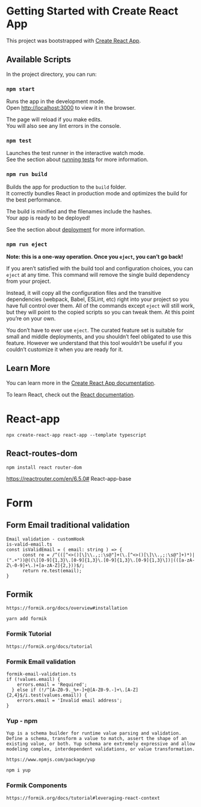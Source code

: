 # Getting Started with Create React App

This project was bootstrapped with [Create React App](https://github.com/facebook/create-react-app).

## Available Scripts

In the project directory, you can run:

### `npm start`

Runs the app in the development mode.\
Open [http://localhost:3000](http://localhost:3000) to view it in the browser.

The page will reload if you make edits.\
You will also see any lint errors in the console.

### `npm test`

Launches the test runner in the interactive watch mode.\
See the section about [running tests](https://facebook.github.io/create-react-app/docs/running-tests) for more information.

### `npm run build`

Builds the app for production to the `build` folder.\
It correctly bundles React in production mode and optimizes the build for the best performance.

The build is minified and the filenames include the hashes.\
Your app is ready to be deployed!

See the section about [deployment](https://facebook.github.io/create-react-app/docs/deployment) for more information.

### `npm run eject`

**Note: this is a one-way operation. Once you `eject`, you can’t go back!**

If you aren’t satisfied with the build tool and configuration choices, you can `eject` at any time. This command will remove the single build dependency from your project.

Instead, it will copy all the configuration files and the transitive dependencies (webpack, Babel, ESLint, etc) right into your project so you have full control over them. All of the commands except `eject` will still work, but they will point to the copied scripts so you can tweak them. At this point you’re on your own.

You don’t have to ever use `eject`. The curated feature set is suitable for small and middle deployments, and you shouldn’t feel obligated to use this feature. However we understand that this tool wouldn’t be useful if you couldn’t customize it when you are ready for it.

## Learn More

You can learn more in the [Create React App documentation](https://facebook.github.io/create-react-app/docs/getting-started).

To learn React, check out the [React documentation](https://reactjs.org/).

# React-app

    npx create-react-app react-app --template typescript

## React-routes-dom

    npm install react router-dom

https://reactrouter.com/en/6.5.0# React-app-base

# Form

## Form Email traditional validation
    Email validation - customHook
    is-valid-email.ts
    const isValidEmail = ( email: string ) => {
          const re = /^(([^<>()[\]\\.,;:\s@"]+(\.[^<>()[\]\\.,;:\s@"]+)*)|(".+"))@((\[[0-9]{1,3}\.[0-9]{1,3}\.[0-9]{1,3}\.[0-9]{1,3}\])|(([a-zA-Z\-0-9]+\.)+[a-zA-Z]{2,}))$/;
          return re.test(email);
    }

## Formik
    https://formik.org/docs/overview#installation
    
    yarn add formik

### Formik Tutorial

    https://formik.org/docs/tutorial

### Formik Email validation
    formik-email-validation.ts
    if (!values.email) {
        errors.email = 'Required';
      } else if (!/^[A-Z0-9._%+-]+@[A-Z0-9.-]+\.[A-Z]{2,4}$/i.test(values.email)) {
        errors.email = 'Invalid email address';
    }

### Yup - npm 
    Yup is a schema builder for runtime value parsing and validation. Define a schema, transform a value to match, assert the shape of an existing value, or both. Yup schema are extremely expressive and allow modeling complex, interdependent validations, or value transformation.
    
    https://www.npmjs.com/package/yup

    npm i yup

### Formik Components

    https://formik.org/docs/tutorial#leveraging-react-context